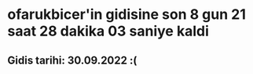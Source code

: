 # ofarukbicer'in gidisine son 8 gun 21 saat 28 dakika 03 saniye kaldi

## Gidis tarihi: 30.09.2022 :(